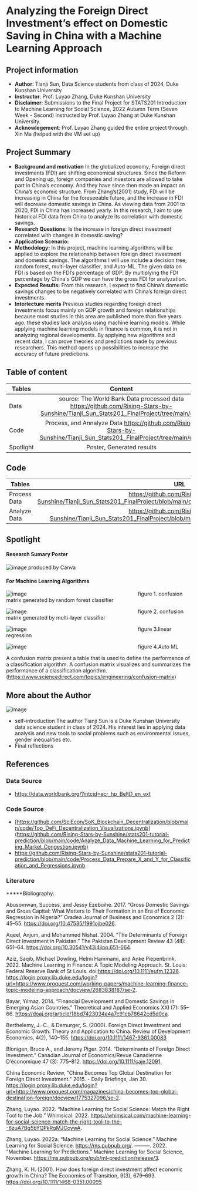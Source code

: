 # Analyzing the Foreign Direct Investment’s effect on Domestic Saving in China with a Machine Learning Approach

## Project information
* **Author**: Tianji Sun, Data Science students from class of 2024, Duke Kunshan University
* **Instructor**: Prof: Luyao Zhang, Duke Kunshan University
* **Disclaimer**: Submissions to the Final Project for STATS201 Introduction to Machine Learning for Social Science, 2022 Autumn Term (Seven Week - Second) instructed by Prof. Luyao Zhang at Duke Kunshan University.
* **Acknowlegement**: Prof. Luyao Zhang guided the entire project through. Xin Ma (helped with the VM set up)

## Project Summary
* **Background and motivation**
In the globalized economy, Foreign direct investments (FDI) are shifting economical structures. Since the Reform and Opening up, foreign companies and investors are allowed to take part in China’s economy. And they have since then made an impact on China’s economic structure. From Zhang’s(2001) study, FDI will be increasing in China for the foreseeable future, and the increase in FDI will decrease domestic savings in China. As viewing data from 2001 to 2020, FDI in China has increased yearly. In this research, I aim to use historical FDI data from China to analyze its correlation with domestic savings.
* **Research Questions:** Is the increase in foreign direct investment correlated with changes in domestic saving? 
* **Application Scenario:**
* **Methodology:** In this project, machine learning algorithms will be applied to explore the relationship between foreign direct investment and domestic savings. The algorithms I will use include a decision tree, random forest, multi-layer classifier, and Auto-ML. The given data on FDI is based on the FDI’s percentage of GDP. By multiplying the FDI percentage by China's GDP we can have the gross FDI for analyzation. 
* **Expected Results:** From this research, I expect to find China’s domestic savings changes to be negatively correlated with China’s foreign direct investments.
* **Interlecture merits**
  Previous studies regarding foreign direct investments focus mainly on GDP growth and foreign relationships because most studies in this area are published more than five years ago. these studies lack analysis using machine learning models. While applying machine learning models in finance is common, it is not in analyzing regional developments. By applying new algorithms and recent data, I can prove theories and predictions made by previous researchers. This method opens up possibilities to increase the accuracy of future predictions. 

## Table of content
| Tables        | Content                                                | 
| ------------- |:-------------:                                     |
| Data    | source: The World Bank Data  processed data https://github.com/Rising-Stars-by-Sunshine/Tianji_Sun_Stats201_FinalProject/tree/main/data |
| Code     | Process, and Annalyze Data https://github.com/Rising-Stars-by-Sunshine/Tianji_Sun_Stats201_FinalProject/tree/main/code|
| Spotlight | Poster, Generated results|  



## Code
| Tables        | URL                                                |
| ------------- |:-------------:                                     |
| Process Data     | https://github.com/Rising-Stars-by-Sunshine/Tianji_Sun_Stats201_FinalProject/blob/main/code/Process_Data_Prepare_Final_Project.ipynb |
| Analyze Data | https://github.com/Rising-Stars-by-Sunshine/Tianji_Sun_Stats201_FinalProject/blob/main/code/Analyze_Data_Final_Project.ipynb|   



## Spotlight
#### Research Sumary Poster
![image](https://user-images.githubusercontent.com/117652452/207103735-c93b4573-09bd-4049-a65d-288a3a344ff2.png)
produced by Canva

#### For Machine Learning Algorithms
![image](https://user-images.githubusercontent.com/117652452/207059549-5cb59953-625c-4f19-a932-f76fa0caff62.png)
&nbsp; &nbsp; &nbsp; &nbsp; &nbsp; &nbsp; &nbsp; &nbsp; &nbsp; &nbsp; &nbsp; &nbsp; &nbsp; &nbsp; &nbsp; &nbsp; &nbsp; &nbsp; &nbsp; &nbsp; &nbsp; &nbsp; &nbsp; &nbsp; &nbsp; &nbsp; &nbsp; &nbsp; &nbsp; &nbsp; &nbsp; &nbsp; &nbsp; &nbsp; &nbsp; &nbsp; &nbsp; &nbsp; figure 1. confusion matrix generated by random forest classifier

![image](https://user-images.githubusercontent.com/117652452/207059893-0d81092e-9a9a-4e4a-bb51-e5a188faf421.png)
&nbsp; &nbsp; &nbsp; &nbsp; &nbsp; &nbsp; &nbsp; &nbsp; &nbsp; &nbsp; &nbsp; &nbsp; &nbsp; &nbsp; &nbsp; &nbsp; &nbsp; &nbsp; &nbsp; &nbsp; &nbsp; &nbsp; &nbsp; &nbsp; &nbsp; &nbsp; &nbsp; &nbsp; &nbsp; &nbsp; &nbsp; &nbsp; &nbsp; &nbsp; &nbsp; &nbsp; &nbsp; &nbsp; figure 2. confusion matrix generated by multi-layer classifier

![image](https://user-images.githubusercontent.com/117652452/207060741-08fa6e55-78fd-4381-9ce1-ddf554aa5ad2.png)
&nbsp; &nbsp; &nbsp; &nbsp; &nbsp; &nbsp; &nbsp; &nbsp; &nbsp; &nbsp; &nbsp; &nbsp; &nbsp; &nbsp; &nbsp; &nbsp; &nbsp; &nbsp; &nbsp; &nbsp; &nbsp; &nbsp; &nbsp; &nbsp; &nbsp; &nbsp; &nbsp; &nbsp; &nbsp; &nbsp; &nbsp; &nbsp; &nbsp; &nbsp; &nbsp; &nbsp; &nbsp; &nbsp; figure 3.linear regression

![image](https://user-images.githubusercontent.com/117652452/207103941-5bd0f614-f696-4aaf-9eaa-001ee740621d.png)
&nbsp; &nbsp; &nbsp; &nbsp; &nbsp; &nbsp; &nbsp; &nbsp; &nbsp; &nbsp; &nbsp; &nbsp; &nbsp; &nbsp; &nbsp; &nbsp; &nbsp; &nbsp; &nbsp; &nbsp; &nbsp; &nbsp; &nbsp; &nbsp; &nbsp; &nbsp; &nbsp; &nbsp; &nbsp; &nbsp; &nbsp; &nbsp; &nbsp; &nbsp; &nbsp; &nbsp; &nbsp; &nbsp; figure 4.Auto ML

A confusion matrix present a table that is used to define the performance of a classification algorithm. A confusion matrix visualizes and summarizes the performance of a classification algorithm.(https://www.sciencedirect.com/topics/engineering/confusion-matrix)


         
## More about the Author
![image](https://user-images.githubusercontent.com/117652452/206921127-d87279c7-1e7c-4493-9797-9cb7a86574a6.png)
- self-introduction
The author Tianji Sun is a Duke Kunshan University  data science student in class of 2024. His interest lies in applying data analysis and new tools to social problems such as environmental issues, gender inequalities etc.
- Final reflections 


## References

### Data Source
- https://data.worldbank.org/?intcid=ecr_hp_BeltD_en_ext
### Code Source
- [https://github.com/SciEcon/SoK_Blockchain_Decentralization/blob/main/code/Top_DeFi_Decentralization_Visualizations.ipynb](https://github.com/Rising-Stars-by-Sunshine/stats201-tutorial-prediction/blob/main/code/Analyze_Data_Machine_Learning_for_Predicting_Market_Congestion.ipynb)
- https://github.com/Rising-Stars-by-Sunshine/stats201-tutorial-prediction/blob/main/code/Process_Data_Prepare_X_and_Y_for_Classification_and_Regressions.ipynb
### Literature
*****Bibliography:

Abusomwan, Success, and Jessy Ezebuihe. 2017. “Gross Domestic Savings and Gross Capital: What Matters to Their Formation in an Era of Economic Regression in Nigeria?” Oradea Journal of Business and Economics 2 (2): 45–55. https://doi.org/10.47535/1991ojbe026.

Aqeel, Anjum, and Mohammed Nishat. 2004. “The Determinants of Foreign Direct Investment in Pakistan.” The Pakistan Development Review 43 (4II): 651–64. https://doi.org/10.30541/v43i4iipp.651-664.

Aziz, Saqib, Michael Dowling, Helmi Hammami, and Anke Piepenbrink. 2022. Machine Learning in Finance: A Topic Modeling Approach. St. Louis: Federal Reserve Bank of St Louis. doi:https://doi.org/10.1111/eufm.12326. https://login.proxy.lib.duke.edu/login?url=https://www.proquest.com/working-papers/machine-learning-finance-topic-modeling-approach/docview/2683838187/se-2.

Bayar, Yılmaz. 2014. “Financial Development and Domestic Savings in Emerging Asian Countries.” Theoretical and Applied Economics XXI (7): 55–66. https://doaj.org/article/18bd7423034a4a7c91cb78642cd5e0ca.

Berthelemy, J.-C., & Demurger, S. (2000). Foreign Direct Investment and Economic Growth: Theory and Application to China. Review of Development Economics, 4(2), 140–155. https://doi.org/10.1111/1467-9361.00083

Blonigen, Bruce A., and Jeremy Piger. 2014. “Determinants of Foreign Direct Investment.” Canadian Journal of Economics/Revue Canadienne D’économique 47 (3): 775–812. https://doi.org/10.1111/caje.12091.

China Economic Review, "China Becomes Top Global Destination for Foreign Direct Investment." 2015. - Daily Briefings, Jan 30. https://login.proxy.lib.duke.edu/login?url=https://www.proquest.com/magazines/china-becomes-top-global-destination-foreign/docview/1775327096/se-2.

Zhang, Luyao. 2022. “Machine Learning for Social Science: Match the Right Tool to the Job.” Whimsical. 2022. https://whimsical.com/machine-learning-for-social-science-match-the-right-tool-to-the--8zuA7Bg5bYQPkRgMJCoywA.

Zhang, Luyao. 2022a. “Machine Learning for Social Science.” Machine Learning for Social Science. https://ms.pubpub.org/.
———. 2022. “Machine Learning for Predictions.” Machine Learning for Social Science, November. https://ms.pubpub.org/pub/ml-prediction/release/3.

Zhang, K. H. (2001). How does foreign direct investment affect economic growth in China? The Economics of Transition, 9(3), 679–693. https://doi.org/10.1111/1468-0351.00095
